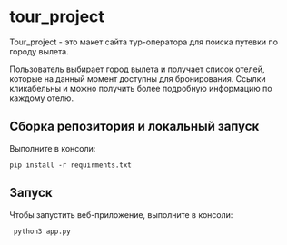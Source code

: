 # tour_project

Tour_project - это макет сайта тур-оператора для поиска путевки по городу вылета.

Пользователь выбирает город вылета и получает список отелей, которые на данный момент доступны для бронирования. 
Ссылки кликабельны и можно получить более подробную информацию по каждому отелю. 

## Сборка репозитория и локальный запуск

Выполните в консоли:

``` git clone https://github.com/imaevam/tour_project.git
pip install -r requirments.txt
```

## Запуск
Чтобы запустить веб-приложение, выполните в консоли:


```  python3 app.py ```
